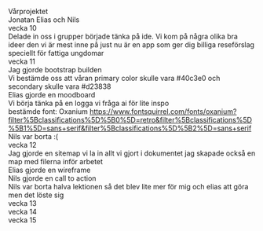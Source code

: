 Vårprojektet  
Jonatan Elias och Nils  
vecka 10  
Delade in oss i grupper började tänka på ide. Vi kom på några olika bra ideer den vi är mest inne på just nu är en app som ger dig billiga reseförslag speciellt för fattiga ungdomar  
vecka 11  
Jag gjorde bootstrap builden  
Vi bestämde oss att våran primary color skulle vara #40c3e0 och secondary skulle vara #d23838  
Elias gjorde en moodboard  
Vi börja tänka på en logga vi fråga ai för lite inspo  
bestämde font: Oxanium https://www.fontsquirrel.com/fonts/oxanium?filter%5Bclassifications%5D%5B0%5D=retro&filter%5Bclassifications%5D%5B1%5D=sans+serif&filter%5Bclassifications%5D%5B2%5D=sans+serif  
Nils var borta :(   
vecka 12  
Jag gjorde en sitemap vi la in allt vi gjort i dokumentet jag skapade också en map med filerna inför arbetet  
Elias gjorde en wireframe  
Nils gjorde en call to action  
Nils var borta halva lektionen så det blev lite mer för mig och elias att göra men det löste sig  
vecka 13  
vecka 14  
vecka 15  
